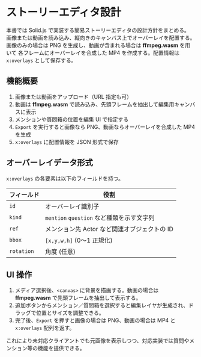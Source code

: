 # ストーリーエディタ設計

本書では Solid.js で実装する簡易ストーリーエディタの設計方針をまとめる。
画像または動画を読み込み、縦向きのキャンバス上でオーバーレイを配置する。
画像のみの場合は PNG を生成し、動画が含まれる場合は **ffmpeg.wasm** を用いて
各フレームにオーバーレイを合成した MP4 を作成する。配置情報は `x:overlays`
として保存する。

## 機能概要

1. 画像または動画をアップロード（URL 指定も可）
2. 動画は **ffmpeg.wasm**
   で読み込み、先頭フレームを抽出して編集用キャンバスに表示
3. メンションや質問箱の位置を編集 UI で指定する
4. `Export` を実行すると画像なら PNG、動画ならオーバーレイを合成した MP4 を生成
5. `x:overlays` に配置情報を JSON 形式で保存

## オーバーレイデータ形式

`x:overlays` の各要素は以下のフィールドを持つ。

| フィールド | 役割                                         |
| ---------- | -------------------------------------------- |
| `id`       | オーバーレイ識別子                           |
| `kind`     | `mention` `question` など種類を示す文字列    |
| `ref`      | メンション先 Actor など関連オブジェクトの ID |
| `bbox`     | `[x,y,w,h]` (0〜1 正規化)                    |
| `rotation` | 角度 (任意)                                  |

## UI 操作

1. メディア選択後、`<canvas>` に背景を描画する。動画の場合は **ffmpeg.wasm**
   で先頭フレームを抽出して表示する。
2. 追加ボタンからメンション／質問箱を選択すると編集レイヤが生成され、ドラッグで位置とサイズを調整できる。
3. 完了後、`Export` を押すと画像の場合は PNG、動画の場合は MP4 と `x:overlays`
   配列を返す。

これにより未対応クライアントでも元画像を表示しつつ、対応実装では質問やメンション等の機能を提供できる。
